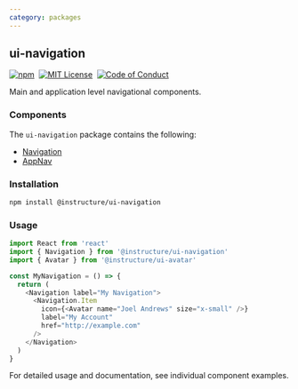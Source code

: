 ```yaml
---
category: packages
---
```


## ui-navigation

[![npm][npm]][npm-url]&nbsp;
[![MIT License][license-badge]][license]&nbsp;
[![Code of Conduct][coc-badge]][coc]

Main and application level navigational components.

### Components

The `ui-navigation` package contains the following:

- [Navigation](#Navigation)
- [AppNav](#AppNav)

### Installation

```sh
npm install @instructure/ui-navigation
```

### Usage

```js
import React from 'react'
import { Navigation } from '@instructure/ui-navigation'
import { Avatar } from '@instructure/ui-avatar'

const MyNavigation = () => {
  return (
    <Navigation label="My Navigation">
      <Navigation.Item
        icon={<Avatar name="Joel Andrews" size="x-small" />}
        label="My Account"
        href="http://example.com"
      />
    </Navigation>
  )
}
```

For detailed usage and documentation, see individual component examples.

[npm]: https://img.shields.io/npm/v/@instructure/ui-navigation.svg
[npm-url]: https://npmjs.com/package/@instructure/ui-navigation
[license-badge]: https://img.shields.io/npm/l/instructure-ui.svg?style=flat-square
[license]: https://github.com/instructure/instructure-ui/blob/master/LICENSE
[coc-badge]: https://img.shields.io/badge/code%20of-conduct-ff69b4.svg?style=flat-square
[coc]: https://github.com/instructure/instructure-ui/blob/master/CODE_OF_CONDUCT.md
